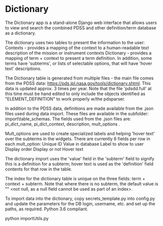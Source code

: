 # Dictionary

The Dictionary app is a stand-alone Django web interface that allows users to view and search the combined PDSS and other definition/term database as a dictionary.

The dictionary uses two tables to present the information to the user:
  Contexts - provides a mapping of the context to a human-readable text description of the mission or instrument    contexts
  Dictionary - provides a mapping of term + context to present a term definition.  In addition, some terms have 'subterms', or lists of selectable options, that will have 'hover text' descriptions.

The Dictionary table is generated from multiple files - the main file comes from the PDSS data:  https://pds.jpl.nasa.gov/tools/dictionary.shtml.  This data is updated approx. 3 times per year.  Note that the file 'pdsdd.full' at this time must be hand edited to only include the objects identified as "ELEMENT_DEFINITION" to work properly w/the pdsparser.

In addition to the PDSS data, definitions are made available from the .json files used during data import.  These files are available in the subfolder: import\table_schemas.  The fields used from the .json files are:  pi_dict_name, pi_dict_context, description, mult_options <optional field>.

Mult_options are used to create specialized labels and helping 'hover text' over the subterms in the widgets.  There are currently 6 fields per row in each mult_option:
    Unique ID
    Value in database
    Label to show to user
    Display order
    Display or not
    Hover text

The dictionary import uses the 'value' field in the 'subterm' field to signify this is a definition for a subterm; hover text is used as the 'definition' field contents for that row in the table.

The index for the dictionary table is unique on the three fields: term + context + subterm.  Note that where there is no subterm, the default value is ""  <not null, as a null field cannot be used as part of an index>.

To import data into the dictionary, copy secrets_template.py into config.py and update the parameters for the DB login, username, etc. and set up the paths, as required.  Python 3.6 compliant.

python importUtils.py
